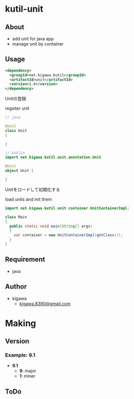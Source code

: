 # kutil-unit

## About

* add unit for java app
* manage unit by container

## Usage

```pom.xml
<dependency>
  <groupId>net.kigawa.kutil</groupId>
  <artifactId>unit</artifactId>
  <version>1.4</version>
</dependency>
```

Unitの登録

register unit

```java
// java

@Unit
class Unit
{

}
```

```kotlin
// kotlin
import net.kigawa.kutil.unit.annotation.Unit

@Unit
object Unit {

}
```

Unitをロードして初期化する

load units and init them

```java
import net.kigawa.kutil.unit.container.UnitContainerImpl;

class Main
{
  public static void main(String[] args)
  {
    var container = new UnitContainerImpl(getClass());
  }
}
```

## Requirement

* java

## Author

* kigawa
    * kigawa.8390@gmail.com

# Making

## Version

### Example: 9.1

* **9.1**
    * **9**: major
    * **1**: miner

## ToDo
